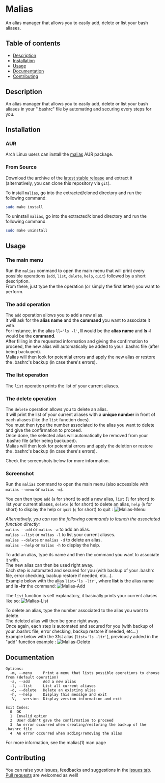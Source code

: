 # Malias

An alias manager that allows you to easily add, delete or list your bash aliases.

## Table of contents

- [Description](#description)
- [Installation](#installation)
- [Usage](#usage)
- [Documentation](#documentation)
- [Contributing](#contributing)

## Description

An alias manager that allows you to easily add, delete or list your bash aliases in your ".bashrc" file by automating and securing every steps for you.

## Installation

### AUR

Arch Linux users can install the [malias](https://aur.archlinux.org/packages/malias "malias AUR package") AUR package.

### From Source

Download the archive of the [latest stable release](https://github.com/Antiz96/malias/releases/latest) and extract it (alternatively, you can clone this repository via `git`).

To install `malias`, go into the extracted/cloned directory and run the following command:

```bash
sudo make install
```

To uninstall `malias`, go into the extracted/cloned directory and run the following command:

```bash
sudo make uninstall
```

## Usage

### The main menu

Run the `malias` command to open the main menu that will print every possible operations (`add`, `list`, `delete`, `help`, `quit`) followed by a short description.  
From there, just type the the operation (or simply the first letter) you want to perform.  

### The add operation

The `add` operation allows you to add a new alias.  
It will ask for the **alias name** and the **command** you want to associate it with.  
For instance, in the alias `ll='ls -l'`, **ll** would be the **alias name** and **ls -l** would be the **command**.  
After filling in the requested information and giving the confirmation to proceed, the new alias will automatically be added to your .bashrc file (after being backuped).  
Malias will then look for potential errors and apply the new alias or restore the .bashrc's backup (in case there's errors).

### The list operation

The `list` operation prints the list of your current aliases.  

### The delete operation  

The `delete` operation allows you to delete an alias.  
It will print the list of your current aliases with a **unique number** in front of each aliases (like the `list` function does).  
You must then type the number associated to the alias you want to delete and give the confirmation to proceed.  
Once done, the selected alias will automatically be removed from your .bashrc file (after being backuped).  
Malias will then look for potential errors and apply the deletion or restore the .bashrc's backup (in case there's errors).  

Check the screenshots below for more information.

### Screenshot

Run the `malias` command to open the main menu (also accessible with `malias --menu` or `malias -m`).  

You can then type `add` (`a` for short) to add a new alias, `list` (`l` for short) to list your current aliases, `delete` (`d` for short) to delete an alias, `help` (`h` for short) to display the help or `quit` (`q` for short) to quit :
![Malias-Menu](https://user-images.githubusercontent.com/53110319/166229747-45705537-e3ac-413c-9d3d-ba3d0a541a83.png)  

*Alternatively, you can run the following commands to launch the associated function directly:*  
`malias --add` or `malias -a` to add an alias.  
`malias --list` or `malias -l` to list your current aliases.  
`malias --delete` or `malias -d` to delete an alias.  
`malias --help` or `malias -h` to display the help.  

To add an alias, type its name and then the command you want to associate it with.  
The new alias can then be used right away.  
Each step is automated and secured for you (with backup of your .bashrc file, error checking, backup restore if needed, etc...).  
Example below with the alias `list='ls -ltr'`, where **list** is the alias name and **ls -ltr** the command:
![Malias-Add](https://user-images.githubusercontent.com/53110319/166231323-42a1a89d-3bc5-4cd3-93a0-abe16b5c1def.png)  

The `list` function is self explanatory, it basically prints your current aliases like so:
![Malias-List](https://user-images.githubusercontent.com/53110319/166232292-aa5b2d15-683d-4535-ab07-576bfb6c05cf.png)  

To delete an alias, type the number associated to the alias you want to delete.  
The deleted alias will then be gone right away.  
Once again, each step is automated and secured for you (with backup of your .bashrc file, error checking, backup restore if needed, etc...)  
Example below with the 31st alias (`list='ls -ltr'`), previously added in the "add" function example :
![Malias-Delete](https://user-images.githubusercontent.com/53110319/166232379-be5b619e-2d8f-4d09-8f71-c87c9a43e550.png)

## Documentation

```text
Options:  
  -m, --menu     Print a menu that lists possible operations to choose from (default operation)  
  -a, --add      Add a new alias  
  -l, --list     List all current aliases  
  -d, --delete   Delete an existing alias  
  -h, --help     Display this message and exit  
  -V, --version  Display version information and exit  

Exit Codes:
  0  OK
  1  Invalid option
  2  User didn't gave the confirmation to proceed
  3  An error occurred when creating/restoring the backup of the .bashrc file
  4  An error occurred when adding/removing the alias
```

For more information, see the malias(1) man page

## Contributing

You can raise your issues, feedbacks and suggestions in the [issues tab](https://github.com/Antiz96/malias/issues).  
[Pull requests](https://github.com/Antiz96/malias/pulls) are welcomed as well!
